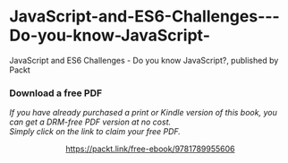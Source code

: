 # JavaScript-and-ES6-Challenges---Do-you-know-JavaScript-
JavaScript and ES6 Challenges - Do you know JavaScript?, published by Packt
### Download a free PDF

 <i>If you have already purchased a print or Kindle version of this book, you can get a DRM-free PDF version at no cost.<br>Simply click on the link to claim your free PDF.</i>
<p align="center"> <a href="https://packt.link/free-ebook/9781789955606">https://packt.link/free-ebook/9781789955606 </a> </p>